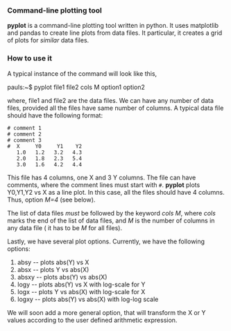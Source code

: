 ### Command-line plotting tool
**pyplot** is a command-line plotting tool written in python. It uses matplotlib and pandas to create line plots from data files. It particular, it creates a grid of plots for *similar* data files.

### How to use it
A typical instance of the command will look like this,

pauls:~$ pyplot file1 file2 cols M option1 option2

where, file1 and file2 are the data files. We can have any number of data files, provided all the files have same number of columns. A typical data file should have the following format:

```
# comment 1
# comment 2
# comment 3
#  X     Y0     Y1    Y2
   1.0   1.2   3.2   4.3
   2.0   1.8   2.3   5.4
   3.0   1.6   4.2   4.4
```

This file has 4 columns, one X and 3 Y columns. The file can have comments, where the comment lines must start with ```#```. **pyplot** plots Y0,Y1,Y2 vs X as a line plot. In this case, all the files should have 4 columns. Thus, option *M=4* (see below).

The list of data files *must* be followed by the keyword *cols M*, where *cols* marks the end of the list of data files, and *M* is the number of columns in any data file ( it has to be *M* for all files).

Lastly, we have several plot options. Currently, we have the following options:

1. absy  -- plots abs(Y) vs X
2. absx  -- plots Y vs abs(X)
3. absxy -- plots abs(Y) vs abs(X)
4. logy  -- plots abs(Y) vs X with log-scale for Y
5. logx  -- plots Y vs abs(X) with log-scale for X
6. logxy -- plots abs(Y) vs abs(X) with log-log scale

We will soon add a more general option, that will transform the X or Y values according to the user defined arithmetic expression.